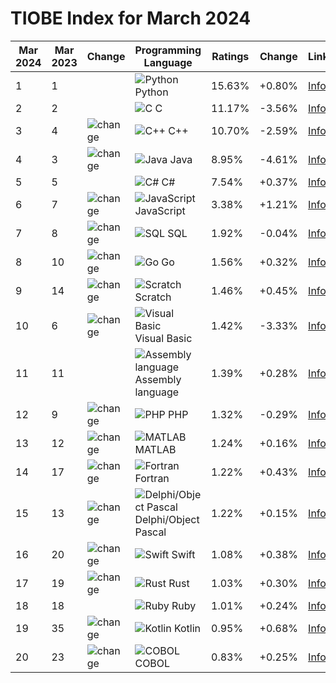 # TIOBE Index for March 2024

| Mar 2024 | Mar 2023 | Change | Programming Language | Ratings | Change | Link |
|---|---|---|---|---|---|---|
| 1 | 1 |  | ![Python](https://www.tiobe.com/wp-content/themes/tiobe/tiobe-index/images/Python.png) Python | 15.63% | +0.80% | [Info](/languages/python/) |
| 2 | 2 |  | ![C](https://www.tiobe.com/wp-content/themes/tiobe/tiobe-index/images/C.png) C | 11.17% | -3.56% | [Info](/languages/c/) |
| 3 | 4 | ![change](https://www.tiobe.com/wp-content/themes/tiobe/tpci/images/up.png) | ![C++](https://www.tiobe.com/wp-content/themes/tiobe/tiobe-index/images/C__.png) C++ | 10.70% | -2.59% | [Info](/languages/c++/) |
| 4 | 3 | ![change](https://www.tiobe.com/wp-content/themes/tiobe/tpci/images/down.png) | ![Java](https://www.tiobe.com/wp-content/themes/tiobe/tiobe-index/images/Java.png) Java | 8.95% | -4.61% | [Info](/languages/java/) |
| 5 | 5 |  | ![C#](https://www.tiobe.com/wp-content/themes/tiobe/tiobe-index/images/C_.png) C# | 7.54% | +0.37% | [Info](/languages/csharp/) |
| 6 | 7 | ![change](https://www.tiobe.com/wp-content/themes/tiobe/tpci/images/up.png) | ![JavaScript](https://www.tiobe.com/wp-content/themes/tiobe/tiobe-index/images/JavaScript.png) JavaScript | 3.38% | +1.21% | [Info](/languages/javascript/) |
| 7 | 8 | ![change](https://www.tiobe.com/wp-content/themes/tiobe/tpci/images/up.png) | ![SQL](https://www.tiobe.com/wp-content/themes/tiobe/tiobe-index/images/SQL.png) SQL | 1.92% | -0.04% | [Info](/languages/sql/) |
| 8 | 10 | ![change](https://www.tiobe.com/wp-content/themes/tiobe/tpci/images/up.png) | ![Go](https://www.tiobe.com/wp-content/themes/tiobe/tiobe-index/images/Go.png) Go | 1.56% | +0.32% | [Info](/languages/go/) |
| 9 | 14 | ![change](https://www.tiobe.com/wp-content/themes/tiobe/tpci/images/upup.png) | ![Scratch](https://www.tiobe.com/wp-content/themes/tiobe/tiobe-index/images/Scratch.png) Scratch | 1.46% | +0.45% | [Info](/languages/scratch/) |
| 10 | 6 | ![change](https://www.tiobe.com/wp-content/themes/tiobe/tpci/images/downdown.png) | ![Visual Basic](https://www.tiobe.com/wp-content/themes/tiobe/tiobe-index/images/Visual_Basic.png) Visual Basic | 1.42% | -3.33% | [Info](/languages/visual_basic/) |
| 11 | 11 |  | ![Assembly language](https://www.tiobe.com/wp-content/themes/tiobe/tiobe-index/images/Assembly_language.png) Assembly language | 1.39% | +0.28% | [Info](/languages/assembly_language/) |
| 12 | 9 | ![change](https://www.tiobe.com/wp-content/themes/tiobe/tpci/images/down.png) | ![PHP](https://www.tiobe.com/wp-content/themes/tiobe/tiobe-index/images/PHP.png) PHP | 1.32% | -0.29% | [Info](/languages/php/) |
| 13 | 12 | ![change](https://www.tiobe.com/wp-content/themes/tiobe/tpci/images/down.png) | ![MATLAB](https://www.tiobe.com/wp-content/themes/tiobe/tiobe-index/images/MATLAB.png) MATLAB | 1.24% | +0.16% | [Info](/languages/matlab/) |
| 14 | 17 | ![change](https://www.tiobe.com/wp-content/themes/tiobe/tpci/images/up.png) | ![Fortran](https://www.tiobe.com/wp-content/themes/tiobe/tiobe-index/images/Fortran.png) Fortran | 1.22% | +0.43% | [Info](/languages/fortran/) |
| 15 | 13 | ![change](https://www.tiobe.com/wp-content/themes/tiobe/tpci/images/down.png) | ![Delphi/Object Pascal](https://www.tiobe.com/wp-content/themes/tiobe/tiobe-index/images/Delphi_Object_Pascal.png) Delphi/Object Pascal | 1.22% | +0.15% | [Info](/languages/delphi_object_pascal/) |
| 16 | 20 | ![change](https://www.tiobe.com/wp-content/themes/tiobe/tpci/images/upup.png) | ![Swift](https://www.tiobe.com/wp-content/themes/tiobe/tiobe-index/images/Swift.png) Swift | 1.08% | +0.38% | [Info](/languages/swift/) |
| 17 | 19 | ![change](https://www.tiobe.com/wp-content/themes/tiobe/tpci/images/up.png) | ![Rust](https://www.tiobe.com/wp-content/themes/tiobe/tiobe-index/images/Rust.png) Rust | 1.03% | +0.30% | [Info](/languages/rust/) |
| 18 | 18 |  | ![Ruby](https://www.tiobe.com/wp-content/themes/tiobe/tiobe-index/images/Ruby.png) Ruby | 1.01% | +0.24% | [Info](/languages/ruby/) |
| 19 | 35 | ![change](https://www.tiobe.com/wp-content/themes/tiobe/tpci/images/upup.png) | ![Kotlin](https://www.tiobe.com/wp-content/themes/tiobe/tiobe-index/images/Kotlin.png) Kotlin | 0.95% | +0.68% | [Info](/languages/kotlin/) |
| 20 | 23 | ![change](https://www.tiobe.com/wp-content/themes/tiobe/tpci/images/up.png) | ![COBOL](https://www.tiobe.com/wp-content/themes/tiobe/tiobe-index/images/COBOL.png) COBOL | 0.83% | +0.25% | [Info](/languages/cobol/) |
